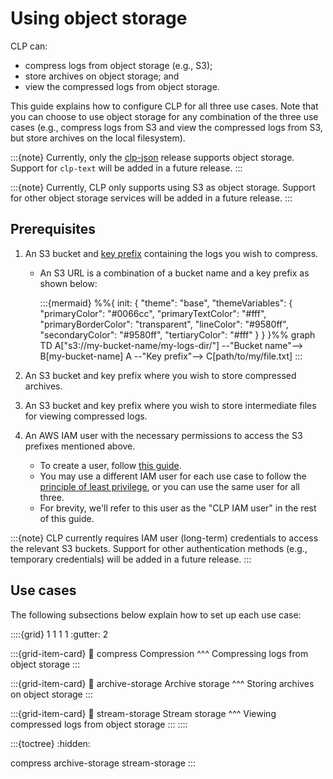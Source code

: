 # Using object storage

CLP can:

* compress logs from object storage (e.g., S3);
* store archives on object storage; and
* view the compressed logs from object storage.

This guide explains how to configure CLP for all three use cases. Note that you can choose to use
object storage for any combination of the three use cases (e.g., compress logs from S3 and view the
compressed logs from S3, but store archives on the local filesystem).

:::{note}
Currently, only the [clp-json][release-choices] release supports object storage. Support for
`clp-text` will be added in a future release.
:::

:::{note}
Currently, CLP only supports using S3 as object storage. Support for other object storage services
will be added in a future release.
:::

## Prerequisites

1. An S3 bucket and [key prefix][aws-key-prefixes] containing the logs you wish to compress.
    * An S3 URL is a combination of a bucket name and a key prefix as shown below:
      
      :::{mermaid}
      %%{
        init: {
          "theme": "base",
          "themeVariables": {
            "primaryColor": "#0066cc",
            "primaryTextColor": "#fff",
            "primaryBorderColor": "transparent",
            "lineColor": "#9580ff",
            "secondaryColor": "#9580ff",
            "tertiaryColor": "#fff"
          }
        }
      }%%
      graph TD
        A["s3://my-bucket-name/my-logs-dir/"] --"Bucket name"--> B[my-bucket-name]
        A --"Key prefix"--> C[path/to/my/file.txt]
      :::

2. An S3 bucket and key prefix where you wish to store compressed archives.
3. An S3 bucket and key prefix where you wish to store intermediate files for viewing compressed
   logs.
4. An AWS IAM user with the necessary permissions to access the S3 prefixes mentioned above.
    * To create a user, follow [this guide][aws-create-iam-user].
    * You may use a different IAM user for each use case to follow the
      [principle of least privilege][least-privilege-principle], or you can use the same user for
      all three.
    * For brevity, we'll refer to this user as the "CLP IAM user" in the rest of this guide.

:::{note}
CLP currently requires IAM user (long-term) credentials to access the relevant S3 buckets. Support
for other authentication methods (e.g., temporary credentials) will be added in a future release.
:::

## Use cases

The following subsections below explain how to set up each use case:

::::{grid} 1 1 1 1
:gutter: 2

:::{grid-item-card}
:link: compress
Compression
^^^
Compressing logs from object storage
:::

:::{grid-item-card}
:link: archive-storage
Archive storage
^^^
Storing archives on object storage
:::

:::{grid-item-card}
:link: stream-storage
Stream storage
^^^
Viewing compressed logs from object storage
:::
::::

:::{toctree}
:hidden:

compress
archive-storage
stream-storage
:::

[add-iam-policy]: https://docs.aws.amazon.com/IAM/latest/UserGuide/access_policies_manage-attach-detach.html#embed-inline-policy-console
[aws-cors-guide]: https://docs.aws.amazon.com/AmazonS3/latest/userguide/enabling-cors-examples.html
[aws-create-iam-user]: https://docs.aws.amazon.com/IAM/latest/UserGuide/id_users_create.html
[aws-key-prefixes]: https://docs.aws.amazon.com/AmazonS3/latest/userguide/using-prefixes.html
[aws-region-codes]: https://docs.aws.amazon.com/AmazonRDS/latest/UserGuide/Concepts.RegionsAndAvailabilityZones.html#Concepts.RegionsAndAvailabilityZones.Availability
[least-privilege-principle]: https://en.wikipedia.org/wiki/Principle_of_least_privilege
[release-choices]: ../quick-start-cluster-setup/index.md#choosing-a-release
